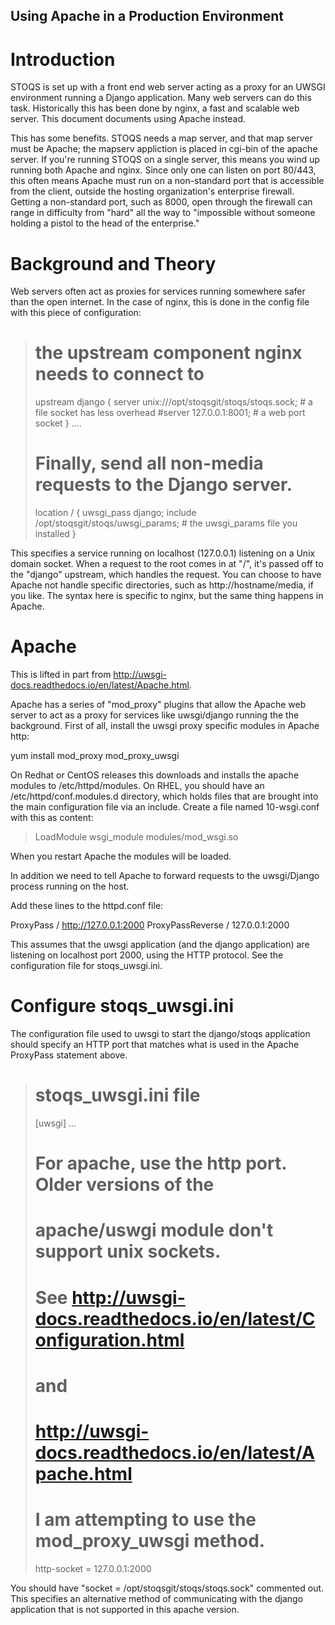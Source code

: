 ## Using Apache in a Production Environment

# Introduction

STOQS is set up with a front end web server acting as a proxy
for an UWSGI environment running a Django application. Many web
servers can do this task. Historically this has been done by 
nginx, a fast and scalable web server. This document documents
using Apache instead. 

This has some benefits. STOQS needs a map server, and that map server
must be Apache; the mapserv appliction is placed in cgi-bin of the
apache server. If you're running STOQS on a single server, this means
you wind up running both Apache and nginx. Since only one can
listen on port 80/443, this often means Apache must run on a non-standard
port that is accessible from the client, outside the hosting organization's
enterprise firewall. Getting a non-standard port, such as 8000, open
through the firewall can range in difficulty from "hard" all the way to
"impossible without someone holding a pistol to the head of the 
enterprise."

# Background and Theory

Web servers often act as proxies for services running somewhere 
safer than the open internet. In the case of nginx, this is
done in the config file with this piece of configuration:

># the upstream component nginx needs to connect to
>upstream django {
>    server unix:///opt/stoqsgit/stoqs/stoqs.sock;       # a file socket has less overhead
>    #server 127.0.0.1:8001;                             # a web port socket
>}
> ....
> # Finally, send all non-media requests to the Django server.
>    location / {
>        uwsgi_pass  django;
>        include     /opt/stoqsgit/stoqs/uwsgi_params; # the uwsgi_params file you installed
>    }


This specifies a service running on localhost (127.0.0.1) listening on 
a Unix domain socket. When a request to the root comes in at
"/", it's passed off to the "django" upstream, which handles the
request. You can choose to have Apache not handle specific directories,
such as http://hostname/media, if you like. The syntax here is specific 
to nginx, but the same thing happens in Apache. 

# Apache

This is lifted in part from http://uwsgi-docs.readthedocs.io/en/latest/Apache.html.

Apache has a series of "mod_proxy" plugins that allow the Apache web server to act
as a proxy for services like uwsgi/django running the the background. First of all,
install the uwsgi proxy specific modules in Apache http:

yum install mod_proxy mod_proxy_uwsgi 

On Redhat or CentOS releases this downloads and installs the apache modules to 
/etc/httpd/modules. On RHEL, you should have an /etc/httpd/conf.modules.d directory,
which holds files that are brought into the main configuration file via an 
include. Create a file named 10-wsgi.conf with this as content:

>LoadModule wsgi_module modules/mod_wsgi.so

When you restart Apache the modules will be loaded.

In addition we need to tell Apache to forward requests to the uwsgi/Django
process running on the host. 

Add these lines to the httpd.conf file:

ProxyPass / http://127.0.0.1:2000
ProxyPassReverse / 127.0.0.1:2000

This assumes that the uwsgi application (and the django application) 
are listening on localhost port 2000, using the HTTP protocol. See the
configuration file for stoqs_uwsgi.ini.

# Configure stoqs_uwsgi.ini 

The configuration file used to uwsgi to start the django/stoqs application
should specify an HTTP port that matches what is used in the Apache
ProxyPass statement above.

># stoqs_uwsgi.ini file
>[uwsgi]
>...
># For apache, use the http port. Older versions of the
># apache/uswgi module don't support unix sockets.
># See http://uwsgi-docs.readthedocs.io/en/latest/Configuration.html
># and
># http://uwsgi-docs.readthedocs.io/en/latest/Apache.html
>#
># I am attempting to use the mod_proxy_uwsgi method.
>http-socket = 127.0.0.1:2000

You should have "socket = /opt/stoqsgit/stoqs/stoqs.sock"
commented out. This specifies an alternative method of 
communicating with the django application that is not supported
in this apache version.


